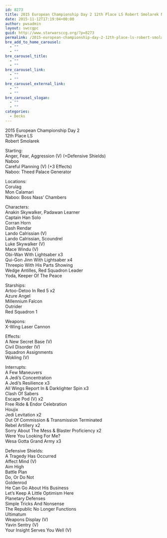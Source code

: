 ```yaml
---
id: 8273
title: 2015 European Championship Day 2 12th Place LS Robert Smolarek Naboo CPv
date: 2015-11-12T17:19:04+00:00
author: pwsadmin
layout: swccgpc
guid: http://www.starwarsccg.org/?p=8273
permalink: /2015-european-championship-day-2-12th-place-ls-robert-smolarek-naboo-cpv/
bre_add_to_home_carousel:
  - ""
  - ""
bre_carousel_title:
  - ""
  - ""
bre_carousel_link:
  - ""
  - ""
bre_carousel_external_link:
  - ""
  - ""
bre_carousel_slogan:
  - ""
  - ""
categories:
  - Decks
---
```

2015 European Championship Day 2  
12th Place LS  
Robert Smolarek

Starting:  
Anger, Fear, Aggression (V) (+Defensive Shields)  
Naboo  
Careful Planning (V) (+3 Effects)  
Naboo: Theed Palace Generator

Locations:  
Corulag  
Mon Calamari  
Naboo: Boss Nass&#8217; Chambers

Characters:  
Anakin Skywalker, Padawan Learner  
Captain Han Solo  
Corran Horn  
Dash Rendar  
Lando Calrissian (V)  
Lando Calrissian, Scoundrel  
Luke Skywalker (V)  
Mace Windu (V)  
Obi-Wan With Lightsaber x3  
Qui-Gon Jinn With Lightsaber x4  
Threepio With His Parts Showing  
Wedge Antilles, Red Squadron Leader  
Yoda, Keeper Of The Peace

Starships:  
Artoo-Detoo In Red 5 x2  
Azure Angel  
Millennium Falcon  
Outrider  
Red Squadron 1

Weapons:  
X-Wing Laser Cannon

Effects:  
A New Secret Base (V)  
Civil Disorder (V)  
Squadron Assignments  
Wokling (V)

Interrupts:  
A Few Maneuvers  
A Jedi&#8217;s Concentration  
A Jedi&#8217;s Resilience x3  
All Wings Report In & Darklighter Spin x3  
Clash Of Sabers  
Escape Pod (V) x2  
Free Ride & Endor Celebration  
Houjix  
Jedi Levitation x2  
Out Of Commission & Transmission Terminated  
Rebel Artillery x2  
Sorry About The Mess & Blaster Proficiency x2  
Were You Looking For Me?  
Wesa Gotta Grand Army x3

Defensive Shields:  
A Tragedy Has Occurred  
Affect Mind (V)  
Aim High  
Battle Plan  
Do, Or Do Not  
Goldenrod  
He Can Go About His Business  
Let&#8217;s Keep A Little Optimism Here  
Planetary Defenses  
Simple Tricks And Nonsense  
The Republic No Longer Functions  
Ultimatum  
Weapons Display (V)  
Yavin Sentry (V)  
Your Insight Serves You Well (V)